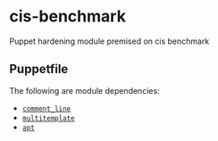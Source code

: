 # cis-benchmark

Puppet hardening module premised on cis benchmark

## Puppetfile

The following are module dependencies:

- [`comment_line`](https://forge.puppet.com/geoffwilliams/comment_line) 
- [`multitemplate`](https://forge.puppet.com/deanwilson/multitemplate/types)
- [`apt`](https://forge.puppet.com/puppetlabs/apt)
